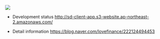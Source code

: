 <img src="https://dk-projects-images.s3.ap-northeast-2.amazonaws.com/github_somis-diary-main.png">

- Development status
http://sd-client-app.s3-website.ap-northeast-2.amazonaws.com/
 
- Detail information
https://blog.naver.com/lovefinance/222124494453
